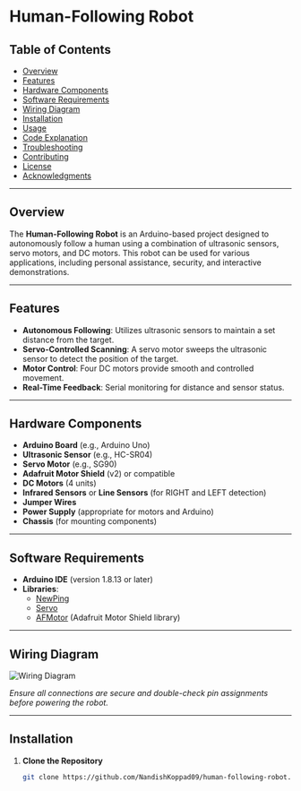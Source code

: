 # Human-Following Robot

## Table of Contents
- [Overview](#overview)
- [Features](#features)
- [Hardware Components](#hardware-components)
- [Software Requirements](#software-requirements)
- [Wiring Diagram](#wiring-diagram)
- [Installation](#installation)
- [Usage](#usage)
- [Code Explanation](#code-explanation)
- [Troubleshooting](#troubleshooting)
- [Contributing](#contributing)
- [License](#license)
- [Acknowledgments](#acknowledgments)

---

## Overview

The **Human-Following Robot** is an Arduino-based project designed to autonomously follow a human using a combination of ultrasonic sensors, servo motors, and DC motors. This robot can be used for various applications, including personal assistance, security, and interactive demonstrations.

---

## Features

- **Autonomous Following**: Utilizes ultrasonic sensors to maintain a set distance from the target.
- **Servo-Controlled Scanning**: A servo motor sweeps the ultrasonic sensor to detect the position of the target.
- **Motor Control**: Four DC motors provide smooth and controlled movement.
- **Real-Time Feedback**: Serial monitoring for distance and sensor status.

---

## Hardware Components

- **Arduino Board** (e.g., Arduino Uno)
- **Ultrasonic Sensor** (e.g., HC-SR04)
- **Servo Motor** (e.g., SG90)
- **Adafruit Motor Shield** (v2) or compatible
- **DC Motors** (4 units)
- **Infrared Sensors** or **Line Sensors** (for RIGHT and LEFT detection)
- **Jumper Wires**
- **Power Supply** (appropriate for motors and Arduino)
- **Chassis** (for mounting components)

---

## Software Requirements

- **Arduino IDE** (version 1.8.13 or later)
- **Libraries**:
  - [NewPing](https://bitbucket.org/teckel12/arduino-new-ping/downloads/)
  - [Servo](https://www.arduino.cc/en/Reference/Servo)
  - [AFMotor](https://github.com/adafruit/Adafruit_Motor_Shield_V2_Library) (Adafruit Motor Shield library)

---

## Wiring Diagram

![Wiring Diagram](![Screenshot_20241007-170020_Drive](https://github.com/user-attachments/assets/7d74a0e4-7341-48d0-b5f3-a8930b6c47e0)
)

*Ensure all connections are secure and double-check pin assignments before powering the robot.*

---

## Installation

1. **Clone the Repository**
   ```bash
   git clone https://github.com/NandishKoppad09/human-following-robot.git
